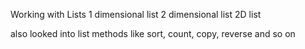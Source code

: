 Working with Lists
1 dimensional list
2 dimensional list 2D list

also looked into list methods like sort, count, copy, reverse and so on
